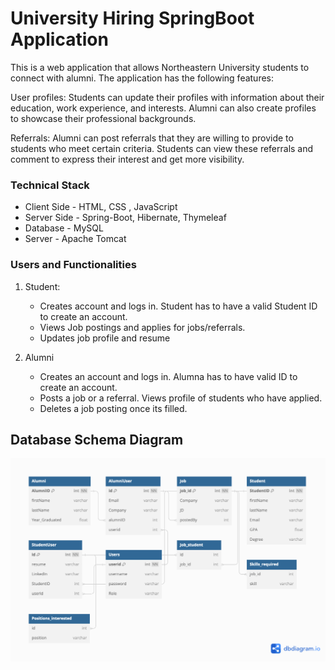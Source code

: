 
# University Hiring SpringBoot Application


This is a web application that allows Northeastern University students to connect with alumni. The application has the following features:

User profiles: Students can update their profiles with information about their education, work experience, and interests. Alumni can also create profiles to showcase their professional backgrounds.

Referrals: Alumni can post referrals that they are willing to provide to students who meet certain criteria. Students can view these referrals and comment to express their interest and get more visibility.

<h3> Technical Stack </h3>


* Client Side - HTML, CSS , JavaScript
* Server Side - Spring-Boot, Hibernate, Thymeleaf 
* Database - MySQL
* Server - Apache Tomcat 

<h3>  Users and Functionalities </h3>

1. Student:
     * Creates account and logs in. Student has to have a valid Student ID to create an account.
     * Views Job postings and applies for jobs/referrals. 
     * Updates job profile and resume 
     
     
2. Alumni
     * Creates an account and logs in. Alumna has to have valid ID to create an account. 
     * Posts a job or a referral. Views profile of students who have applied.
     * Deletes a job posting once its filled. 
     
## Database Schema Diagram

![Database Schema](https://github.com/swethapaturu9/AlumniNetworkSpringBoot/blob/main/DBHiringPortal.png)
